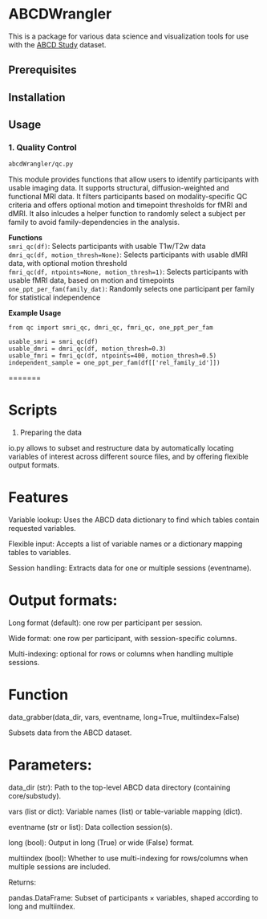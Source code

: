 # ABCDWrangler
This is a package for various data science and visualization tools for use with the [ABCD Study](https://abcdstudy.org/) dataset.


## Prerequisites

## Installation

## Usage

### 1. Quality Control 
  ```sh
 abcdWrangler/qc.py 
  ```
This module provides functions that allow users to identify participants with usable imaging data. It supports structural, diffusion-weighted and functional MRI data. It filters participants based on modality-specific QC criteria and offers optional  motion and timepoint thresholds for fMRI and dMRI. It also inlcudes a helper function to randomly select a subject per family to avoid family-dependencies in the analysis. 

**Functions** \
``smri_qc(df)``: Selects participants with usable T1w/T2w data \
``dmri_qc(df, motion_thresh=None)``: Selects participants with usable dMRI data, with optional motion threshold \
``fmri_qc(df, ntpoints=None, motion_thresh=1)``: Selects participants with usable fMRI data, based on motion and timepoints \
``one_ppt_per_fam(family_dat)``: Randomly selects one participant per family for statistical independence

**Example Usage** 
```
from qc import smri_qc, dmri_qc, fmri_qc, one_ppt_per_fam 

usable_smri = smri_qc(df)
usable_dmri = dmri_qc(df, motion_thresh=0.3) 
usable_fmri = fmri_qc(df, ntpoints=400, motion_thresh=0.5) 
independent_sample = one_ppt_per_fam(df[['rel_family_id']])
```

=======
# Scripts

1. Preparing the data
   
io.py allows  to subset and restructure data by automatically locating variables of interest across different source files, and by offering flexible output formats. 

# Features

Variable lookup: Uses the ABCD data dictionary to find which tables contain requested variables.

Flexible input: Accepts a list of variable names or a dictionary mapping tables to variables.

Session handling: Extracts data for one or multiple sessions (eventname).

# Output formats:

Long format (default): one row per participant per session.

Wide format: one row per participant, with session-specific columns.

Multi-indexing: optional for rows or columns when handling multiple sessions.

# Function

data_grabber(data_dir, vars, eventname, long=True, multiindex=False)

Subsets data from the ABCD dataset.

# Parameters:

data_dir (str): Path to the top-level ABCD data directory (containing core/substudy).

vars (list or dict): Variable names (list) or table-variable mapping (dict).

eventname (str or list): Data collection session(s).

long (bool): Output in long (True) or wide (False) format.

multiindex (bool): Whether to use multi-indexing for rows/columns when multiple sessions are included.

Returns:

pandas.DataFrame: Subset of participants × variables, shaped according to long and multiindex.
